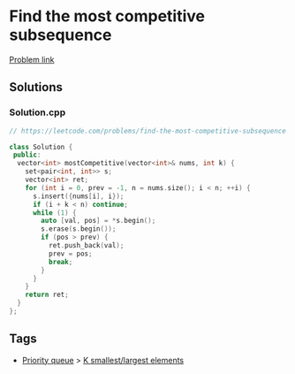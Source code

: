 # Find the most competitive subsequence

[Problem link](https://leetcode.com/problems/find-the-most-competitive-subsequence)

## Solutions


### Solution.cpp
```cpp
// https://leetcode.com/problems/find-the-most-competitive-subsequence

class Solution {
 public:
  vector<int> mostCompetitive(vector<int>& nums, int k) {
    set<pair<int, int>> s;
    vector<int> ret;
    for (int i = 0, prev = -1, n = nums.size(); i < n; ++i) {
      s.insert({nums[i], i});
      if (i + k < n) continue;
      while (1) {
        auto [val, pos] = *s.begin();
        s.erase(s.begin());
        if (pos > prev) {
          ret.push_back(val);
          prev = pos;
          break;
        }
      }
    }
    return ret;
  }
};
```
## Tags

* [Priority queue](/Collections/priority-queue.md#priority-queue) > [K smallest/largest elements](/Collections/priority-queue.md#k-smallest-largest-elements)
